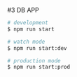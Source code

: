 #3 DB APP

```bash
# development
$ npm run start

# watch mode
$ npm run start:dev

# production mode
$ npm run start:prod
```
